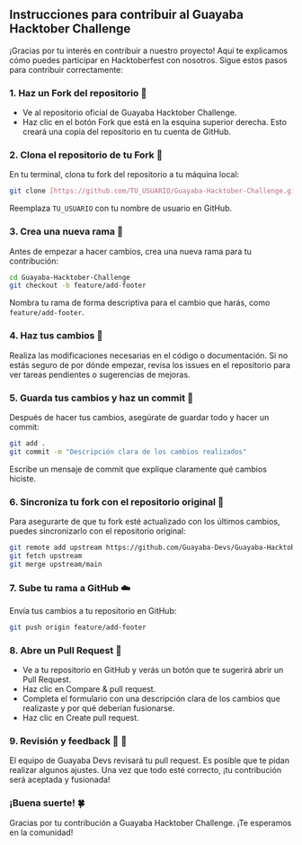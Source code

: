 ## Instrucciones para contribuir al Guayaba Hacktober Challenge

¡Gracias por tu interés en contribuir a nuestro proyecto! Aquí te explicamos cómo puedes participar en Hacktoberfest con nosotros. Sigue estos pasos para contribuir correctamente:

### 1. Haz un Fork del repositorio :fork_and_knife:
* Ve al repositorio oficial de Guayaba Hacktober Challenge.
* Haz clic en el botón Fork que está en la esquina superior derecha. Esto creará una copia del repositorio en tu cuenta de GitHub.

### 2. Clona el repositorio de tu Fork :open_file_folder:
En tu terminal, clona tu fork del repositorio a tu máquina local:

```bash
git clone [https://github.com/TU_USUARIO/Guayaba-Hacktober-Challenge.git](https://github.com/TU_USUARIO/Guayaba-Hacktober-Challenge.git)
```
Reemplaza `TU_USUARIO` con tu nombre de usuario en GitHub.

### 3. Crea una nueva rama :rocket:
Antes de empezar a hacer cambios, crea una nueva rama para tu contribución:

```bash
cd Guayaba-Hacktober-Challenge
git checkout -b feature/add-footer
```
Nombra tu rama de forma descriptiva para el cambio que harás, como `feature/add-footer`.

### 4. Haz tus cambios :wrench:
Realiza las modificaciones necesarias en el código o documentación. Si no estás seguro de por dónde empezar, revisa los issues en el repositorio para ver tareas pendientes o sugerencias de mejoras.

### 5. Guarda tus cambios y haz un commit :floppy_disk:
Después de hacer tus cambios, asegúrate de guardar todo y hacer un commit:

```bash
git add .
git commit -m "Descripción clara de los cambios realizados"
```
Escribe un mensaje de commit que explique claramente qué cambios hiciste.


### 6. Sincroniza tu fork con el repositorio original :arrows_counterclockwise:
Para asegurarte de que tu fork esté actualizado con los últimos cambios, puedes sincronizarlo con el repositorio original:

```bash
git remote add upstream https://github.com/Guayaba-Devs/Guayaba-Hacktober-Challenge.git
git fetch upstream
git merge upstream/main
```

### 7. Sube tu rama a GitHub :cloud:
Envía tus cambios a tu repositorio en GitHub:

```bash
git push origin feature/add-footer
```

### 8. Abre un Pull Request :twisted_rightwards_arrows:
- Ve a tu repositorio en GitHub y verás un botón que te sugerirá abrir un Pull Request.
- Haz clic en Compare & pull request.
- Completa el formulario con una descripción clara de los cambios que realizaste y por qué deberían fusionarse.
- Haz clic en Create pull request.

### 9. Revisión y feedback :mag_right: :memo:
El equipo de Guayaba Devs revisará tu pull request. Es posible que te pidan realizar algunos ajustes. Una vez que todo esté correcto, ¡tu contribución será aceptada y fusionada!

### ¡Buena suerte! :four_leaf_clover:

Gracias por tu contribución a Guayaba Hacktober Challenge. ¡Te esperamos en la comunidad!